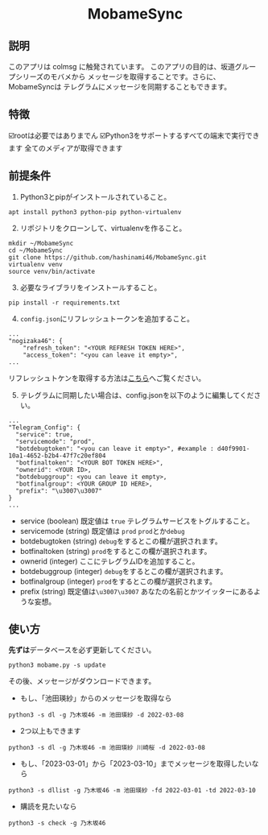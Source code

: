 <div align="center">
  <h1><strong>MobameSync</strong></h1>
</div>

## 説明

このアプリは colmsg に触発されています。
このアプリの目的は、坂道グループシリーズのモバメから
メッセージを取得することです。さらに、MobameSyncは
テレグラムにメッセージを同期することもできます。

## 特徴
:ballot_box_with_check:rootは必要ではありまでん
:ballot_box_with_check:Python3をサポートするすべての端末で実行できます
全てのメディアが取得できます

## 前提条件

1. Python3とpipがインストールされていること。
  ```shell script
  apt install python3 python-pip python-virtualenv
  ```

2. リポジトリをクローンして、virtualenvを作ること。
  ```shell script
  mkdir ~/MobameSync
  cd ~/MobameSync
  git clone https://github.com/hashinami46/MobameSync.git
  virtualenv venv
  source venv/bin/activate
  ```

3. 必要なライブラリをインストールすること。
  ```shell script 
  pip install -r requirements.txt
  ```

4. `config.json`にリフレッシュトークンを追加すること。
  ```shell script 
  ...
  "nogizaka46": {
      "refresh_token": "<YOUR REFRESH TOKEN HERE>",
      "access_token": "<you can leave it empty>",
  ...
  ```
  リフレッシュトケンを取得する方法は[こちら](https://home.gamer.com.tw/artwork.php?sn=5594412)へご覧ください。

5. テレグラムに同期したい場合は、config.jsonを以下のように編集してください。
  ```shell script
  ...
  "Telegram_Config": {
    "service": true,
    "servicemode": "prod", 
    "botdebugtoken": "<you can leave it empty>", #example : d40f9901-10a1-4652-b2b4-47f7c20ef804
    "botfinaltoken": "<YOUR BOT TOKEN HERE>",
    "ownerid": <YOUR ID>,
    "botdebuggroup": <you can leave it empty>,
    "botfinalgroup": <YOUR GROUP ID HERE>,
    "prefix": "\u3007\u3007"
  }
  ...
  ```
 
  - service (boolean)
    既定値は `true`
    テレグラムサービスをトグルすること。
  - servicemode (string)
    既定値は `prod`
    `prod`とか`debug`
  - botdebugtoken (string)
    `debug`をするとこの欄が選択されます。
  - botfinaltoken (string)
    `prod`をするとこの欄が選択されます。
  - ownerid (integer)
    ここにテレグラムIDを追加すること。
  - botdebuggroup (integer)
    `debug`をするとこの欄が選択されます。
  - botfinalgroup (integer)
    `prod`をするとこの欄が選択されます。
  - prefix (string)
    既定値は`\u3007\u3007`
    あなたの名前とかツイッターにあるような妄想。

## 使い方

**先ずは**データベースを必ず更新してください。
  ```shell script
  python3 mobame.py -s update
  ```
その後、メッセージがダウンロードできます。
  - もし、「池田瑛紗」からのメッセージを取得なら
  ```shell script
  python3 -s dl -g 乃木坂46 -m 池田瑛紗 -d 2022-03-08
  ```
  - 2つ以上もできます
  ```shell script
  python3 -s dl -g 乃木坂46 -m 池田瑛紗 川崎桜 -d 2022-03-08
  ```
  - もし、「2023-03-01」から「2023-03-10」までメッセージを取得したいなら
  ```shell script
  python3 -s dllist -g 乃木坂46 -m 池田瑛紗 -fd 2022-03-01 -td 2022-03-10
  ```
  - 購読を見たいなら
  ```shell script
  python3 -s check -g 乃木坂46
  ```
  